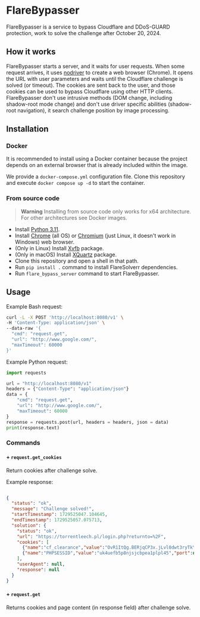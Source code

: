 # FlareBypasser

FlareBypasser is a service to bypass Cloudflare and DDoS-GUARD protection,
work to solve the challenge after October 20, 2024.

## How it works

FlareBypasser starts a server, and it waits for user requests.
When some request arrives, it uses [nodriver](https://github.com/ultrafunkamsterdam/nodriver)
to create a web browser (Chrome). It opens the URL with user parameters and waits until the Cloudflare challenge
is solved (or timeout). The cookies are sent back to the user, and those cookies can be used to
bypass Cloudflare using other HTTP clients.
FlareBypasser don't use intrusive methods (DOM change, including shadow-root mode change) and
don't use driver specific abilities (shadow-root navigation), it search challenge position by image processing.

## Installation

### Docker

It is recommended to install using a Docker container because the project depends on an external browser that is
already included within the image.

We provide a `docker-compose.yml` configuration file. Clone this repository and execute
`docker compose up -d` to start
the container.

### From source code

> **Warning**
> Installing from source code only works for x64 architecture. For other architectures see Docker images.

* Install [Python 3.11](https://www.python.org/downloads/).
* Install [Chrome](https://www.google.com/intl/en_us/chrome/) (all OS) or [Chromium](https://www.chromium.org/getting-involved/download-chromium/) (just Linux, it doesn't work in Windows) web browser.
* (Only in Linux) Install [Xvfb](https://en.wikipedia.org/wiki/Xvfb) package.
* (Only in macOS) Install [XQuartz](https://www.xquartz.org/) package.
* Clone this repository and open a shell in that path.
* Run `pip install .` command to install FlareSolverr dependencies.
* Run `flare_bypass_server` command to start FlareBypasser.

## Usage

Example Bash request:
```bash
curl -L -X POST 'http://localhost:8080/v1' \
-H 'Content-Type: application/json' \
--data-raw '{
  "cmd": "request.get",
  "url": "http://www.google.com/",
  "maxTimeout": 60000
}'
```

Example Python request:
```py
import requests

url = "http://localhost:8080/v1"
headers = {"Content-Type": "application/json"}
data = {
    "cmd": "request.get",
    "url": "http://www.google.com/",
    "maxTimeout": 60000
}
response = requests.post(url, headers = headers, json = data)
print(response.text)
```

### Commands

#### + `request.get_cookies`

Return cookies after challenge solve.

Example response:

```json

{
  "status": "ok",
  "message": "Challenge solved!",
  "startTimestamp": 1729525047.104645,
  "endTimestamp": 1729525057.075713,
  "solution": {
    "status": "ok",
    "url": "https://torrentleech.pl/login.php?returnto=%2F",
    "cookies": [
      {"name":"cf_clearance","value":"OvR1ItQg.BERjqCP3x.jLvl0dwt3ryTkYB9ycvoYwPw-1729525048-1.2.1.1-XwfWOOILDSrghfgKcmTWMyaOzg0MX5uhIyRDb9j_E6fgSUCYWWgfgULsMV9OcAtJ74asicOvUgZdgD56k1ryPFh_nWxFdmc547LGkcokXUvtj5DxlIo5mqK1Wk7TgEOvj_Sz44_1Jzj41Qsfw57WIfu9wpDm6aTe0lMZ.8TP5maHGja5bgxtqRRW4gaNCQJpZiLmauclhZnIubERNGziatv_euMp_xXRZUjpOygGOzDyL7w3PeN0P2HTZTl8IIcGSOktE3ryRyyysWcoIlnLiBTcoGrjOM3Av6TrvYlDkqhrZwmsbKNrRpfjfaUDClz.w1_SbS0rMLLJ7isxqUdT92RhdWcPD6aANKOpoqdAu7povEGC8pghVMgo7vLu4CBm3nHlmgMSDQgOB6L2XiHMBuPJdMAq_wkfqcqITl1qfo8","port":null,"domain":".torrentleech.pl","path":"/","secure":true},
      {"name":"PHPSESSID","value":"uk4uefb5p8njsjcbpea1plpl45","port":null,"domain":"torrentleech.pl","path":"/","secure":false}
    ],
    "userAgent": null,
    "response": null
  }
}

```

#### + `request.get`
Returns cookies and page content (in response field) after challenge solve.
